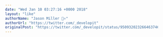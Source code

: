 ```yaml
---
date: "Wed Jan 10 03:27:16 +0000 2018"
layout: "like"
authorName: "Jason Miller 🦊⚛"
authorUrl: "https://twitter.com/_developit"
originalPost: "https://twitter.com/_developit/status/950932023266463746"
---
```

